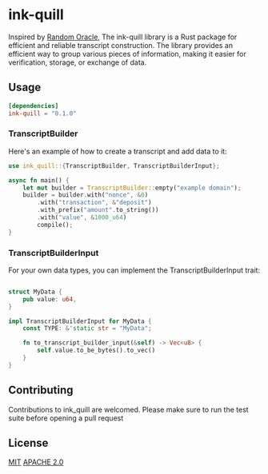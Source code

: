 # ink-quill

Inspired by [Random Oracle](https://gist.github.com/qti3e/ed5b1e06514957f7032d3b41ff362c34), The ink-quill library is a Rust package for efficient and reliable transcript construction. The library provides an efficient way to group various pieces of information, making it easier for verification, storage, or exchange of data.

## Usage

```toml
[dependencies]
ink-quill = "0.1.0"
```

### TranscriptBuilder

Here's an example of how to create a transcript and add data to it:

```rust
use ink_quill::{TranscriptBuilder, TranscriptBuilderInput};

async fn main() {
    let mut builder = TranscriptBuilder::empty("example domain");
    builder = builder.with("nonce", &0)
        .with("transaction", &"deposit")
        .with_prefix("amount".to_string())
        .with("value", &1000_u64)
        compile();
}
```

### TranscriptBuilderInput

For your own data types, you can implement the TranscriptBuilderInput trait:

```rust

struct MyData {
    pub value: u64,
}

impl TranscriptBuilderInput for MyData {
    const TYPE: &'static str = "MyData";

    fn to_transcript_builder_input(&self) -> Vec<u8> {
        self.value.to_be_bytes().to_vec()
    }
}
```


## Contributing
Contributions to ink_quill are welcomed. Please make sure to run the test suite before opening a pull request

## License
[MIT](https://github.com/fleek-network/draco/blob/main/lib/ink-quill/LICENSE-MIT)
[APACHE 2.0](https://github.com/fleek-network/draco/blob/main/lib/ink-quill/LICENSE-APACHE)